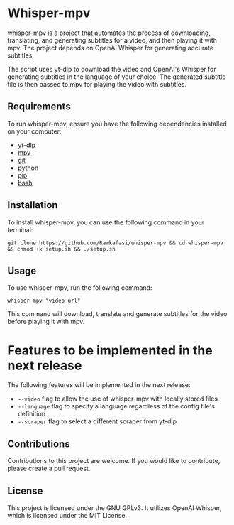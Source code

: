 # Whisper-mpv

whisper-mpv is a project that automates the process of downloading, translating, and generating subtitles for a video, and then playing it with mpv. The project depends on OpenAI Whisper for generating accurate subtitles.

The script uses yt-dlp to download the video and OpenAI's Whisper for generating subtitles in the language of your choice. The generated subtitle file is then passed to mpv for playing the video with subtitles.

## Requirements

To run whisper-mpv, ensure you have the following dependencies installed on your computer:

- [yt-dlp](https://github.com/yt-dlp/yt-dlp)
- [mpv](https://mpv.io/)
- [git](https://git-scm.com/)
- [python](https://www.python.org/)
- [pip](https://pypi.org/project/pip/)
- [bash](https://www.gnu.org/software/bash/)

## Installation

To install whisper-mpv, you can use the following command in your terminal:

```
git clone https://github.com/Ramkafasi/whisper-mpv && cd whisper-mpv && chmod +x setup.sh && ./setup.sh
```
## Usage

To use whisper-mpv, run the following command:

```
whisper-mpv "video-url"
```
This command will download, translate and generate subtitles for the video before playing it with mpv.

# Features to be implemented in the next release

The following features will be implemented in the next release:

- `--video` flag to allow the use of whisper-mpv with locally stored files
- `--language` flag to specify a language regardless of the config file's definition
- `--scraper` flag to select a different scraper from yt-dlp

## Contributions

Contributions to this project are welcome. If you would like to contribute, please create a pull request.

## License

This project is licensed under the GNU GPLv3. It utilizes OpenAI Whisper, which is licensed under the MIT License.
